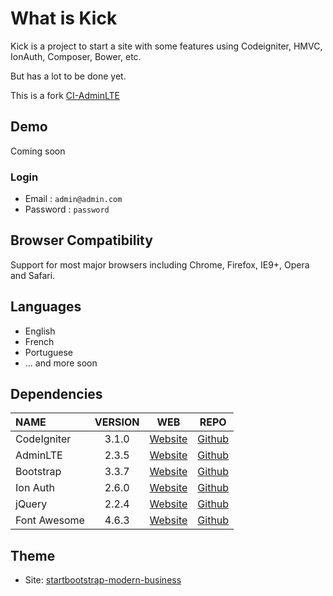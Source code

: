 # What is Kick

Kick is a project to start a site with some features using Codeigniter, HMVC, IonAuth, Composer, Bower, etc.

But has a lot to be done yet.

This is a fork [CI-AdminLTE](https://github.com/domProjects/CI-AdminLTE)

## Demo

Coming soon

### Login
 * Email : `admin@admin.com`
 * Password : `password`

## Browser Compatibility
Support for most major browsers including Chrome, Firefox, IE9+, Opera and Safari.

## Languages
  * English
  * French
  * Portuguese
  * ... and more soon

## Dependencies
| NAME | VERSION | WEB | REPO |
| :--- | :---: | :---: | :---: |
| CodeIgniter | 3.1.0 | [Website](http://codeigniter.com) | [Github](https://github.com/bcit-ci/CodeIgniter/)
| AdminLTE | 2.3.5 | [Website](https://almsaeedstudio.com) | [Github](https://github.com/almasaeed2010/AdminLTE/)
| Bootstrap | 3.3.7 | [Website](http://getbootstrap.com) | [Github](https://github.com/twbs/bootstrap)
| Ion Auth | 2.6.0 | [Website](http://benedmunds.com/ion_auth) | [Github](https://github.com/benedmunds/CodeIgniter-Ion-Auth)
| jQuery | 2.2.4 | [Website](http://jquery.com) | [Github](https://github.com/jquery/jquery)
| Font Awesome | 4.6.3 | [Website](http://fortawesome.github.io/Font-Awesome/) | [Github](https://github.com/FortAwesome/Font-Awesome)

## Theme

  * Site: [startbootstrap-modern-business](https://github.com/IronSummitMedia/startbootstrap-modern-business)